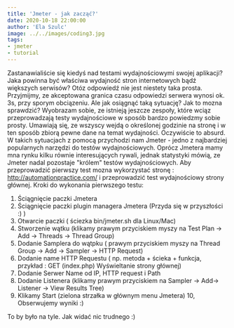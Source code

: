 ```yaml
---
title: 'Jmeter - jak zacząć?'
date: 2020-10-18 22:00:00
author: 'Ela Szulc'
image: ../../images/coding3.jpg
tags:
- jmeter
- tutorial
---
```


Zastanawialiście się kiedyś nad testami wydajnościowymi swojej aplikacji? Jaka powinna być właściwa wydajność stron internetowych bądź większych serwisów?
Otóz odpowiedź nie jest niestety taka prosta. Przyjmijmy, ze akceptowana granica czasu odpowiedzi serwera wynosi ok. 3s, przy sporym obciązeniu. Ale jak osiągnąć taką sytuację? Jak to mozna sprawdzić?
Wyobrazam sobie, ze istnieją jeszcze zespoły, które wciąz przeprowadzają testy wydajnościowe w sposób bardzo powiedzmy sobie prosty. Umawiają się, ze wszyscy wejdą o określonej godzinie na stronę i w ten sposób zbiorą pewne dane na temat wydajności. Oczywiście to absurd.
W takich sytuacjach z pomocą przychodzi nam Jmeter - jedno z najbardziej popularnych narzędzi do testów wydajnościowych. Oprócz Jmetera mamy mna rynku kilku równie interesujących rywali, jednak statystyki mówią, ze Jmeter nadal pozostaje "królem" testów wydajnościowych.
Aby przeprowadzić pierwszy test mozna wykorzystać stronę : http://automationpractice.com/ i przeprowadzić test wydajnościowy strony głównej.
Kroki do wykonania pierwszego testu:
1. Ściągnięcie paczki Jmetera
2. Ściągnięcie paczki plugin managera Jmetera (Przyda się w przyszłości :) )
3. Otwarcie paczki ( ściezka bin/jmeter.sh dla Linux/Mac)
4. Stworzenie wątku (klikamy prawym przyciskiem myszy na Test Plan -> Add -> Threads -> Thread Group)
5. Dodanie Samplera do wątpku ( prawym przyciskiem myszy na Thread Group -> Add -> Sampler -> HTTP Request)
6. Dodanie name HTTP Requestu ( np. metoda + ścieka + funkcja, przykład : GET (index.php) Wyświeltanie strony głównej)
7. Dodanie Serwer Name od IP, HTTP request i Path
8. Dodanie Listenera (klikamy prawym przyciskiem na Sampler -> Add-> Listener -> View Results Tree)
9. Klikamy Start (zielona strzałka w głównym menu Jmetera)
10, Obserwujemy wyniki :)

To by było na tyle. Jak widać nic trudnego :)